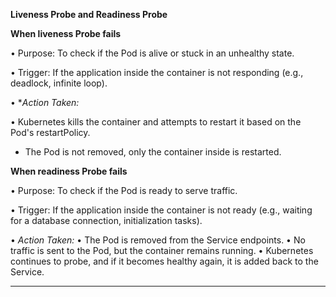 **Liveness Probe and Readiness Probe**

**When liveness Probe fails**

• Purpose: To check if the Pod is alive or stuck in an unhealthy state.

• Trigger: If the application inside the container is not responding (e.g., deadlock, infinite loop).


• **Action Taken:*

  • Kubernetes kills the container and attempts to restart it based on the Pod's restartPolicy.
  * The Pod is not removed, only the container inside is restarted.

**When readiness Probe fails**

• Purpose: To check if the Pod is ready to serve traffic.

• Trigger: If the application inside the container is not ready (e.g., waiting for a database connection, initialization tasks).


• *Action Taken:*
	• The Pod is removed from the Service endpoints.
	• No traffic is sent to the Pod, but the container remains running.
	• Kubernetes continues to probe, and if it becomes healthy again, it is added back to the Service.

 ******************************************************************************************************


    
    


